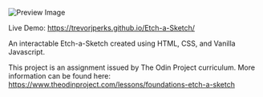 ![Preview Image](https://i.imgur.com/jPUpi37.png)

Live Demo: https://trevorjperks.github.io/Etch-a-Sketch/

An interactable Etch-a-Sketch created using HTML, CSS, and Vanilla Javascript.

This project is an assignment issued by The Odin Project curriculum. More information can be found here: https://www.theodinproject.com/lessons/foundations-etch-a-sketch
